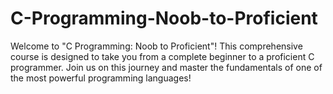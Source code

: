 # C-Programming-Noob-to-Proficient
Welcome to "C Programming: Noob to Proficient"! This comprehensive course is designed to take you from a complete beginner to a proficient C programmer. Join us on this journey and master the fundamentals of one of the most powerful programming languages!
